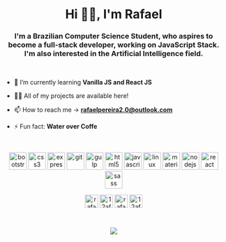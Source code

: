 <h1 align="center">Hi 👋🏾, I'm Rafael</h1>
<h3 align="center">I'm a Brazilian Computer Science Student, who aspires to become a full-stack developer, working on JavaScript Stack. I'm also interested in the Artificial Intelligence field.</h3>

<br>

- 🌱 I’m currently learning **Vanilla JS and React JS**

- 👨‍💻 All of my projects are available here!

- 📫 How to reach me -> **rafaelpereira2.0@outlook.com**

- ⚡ Fun fact: **Water over Coffe**

<br>

<p align="center"><img src="https://devicons.github.io/devicon/devicon.git/icons/bootstrap/bootstrap-plain.svg" alt="bootstrap" width="40" height="40"/> <img src="https://devicons.github.io/devicon/devicon.git/icons/css3/css3-original-wordmark.svg" alt="css3" width="40" height="40"/> <img src="https://devicons.github.io/devicon/devicon.git/icons/express/express-original-wordmark.svg" alt="express" width="40" height="40"/> <img src="https://www.vectorlogo.zone/logos/git-scm/git-scm-icon.svg" alt="git" width="40" height="40"/> <img src="https://devicons.github.io/devicon/devicon.git/icons/gulp/gulp-plain.svg" alt="gulp" width="40" height="40"/> <img src="https://devicons.github.io/devicon/devicon.git/icons/html5/html5-original-wordmark.svg" alt="html5" width="40" height="40"/> <img src="https://devicons.github.io/devicon/devicon.git/icons/javascript/javascript-original.svg" alt="javascript" width="40" height="40"/> <img src="https://devicons.github.io/devicon/devicon.git/icons/linux/linux-original.svg" alt="linux" width="40" height="40"/> <img src="https://raw.githubusercontent.com/prplx/svg-logos/5585531d45d294869c4eaab4d7cf2e9c167710a9/svg/materialize.svg" alt="materialize" width="40" height="40"/> <img src="https://devicons.github.io/devicon/devicon.git/icons/nodejs/nodejs-original-wordmark.svg" alt="nodejs" width="40" height="40"/> <img src="https://devicons.github.io/devicon/devicon.git/icons/react/react-original-wordmark.svg" alt="react" width="40" height="40"/> <img src="https://devicons.github.io/devicon/devicon.git/icons/sass/sass-original.svg" alt="sass" width="40" height="40"/></p>

<p align="center">
<a href="https://codepen.io/rafaelsp" target="_blank"><img align="center" src="https://cdn.jsdelivr.net/npm/simple-icons@3.0.1/icons/codepen.svg" alt="rafaelsp" height="30" width="30" /></a>
<a href="https://dev.to/rafaelsp" target="_blank"><img align="center" src="https://cdn.jsdelivr.net/npm/simple-icons@3.0.1/icons/dev-dot-to.svg" alt="12afaelpereira" height="30" width="30" /></a>
<a href="https://twitter.com/rafaelsp" target="_blank"><img align="center" src="https://cdn.jsdelivr.net/npm/simple-icons@3.0.1/icons/twitter.svg" alt="rafaelsp" height="30" width="30" /></a>
<a href="https://linkedin.com/in/rafaelpereiracs" target="_blank"><img align="center" src="https://cdn.jsdelivr.net/npm/simple-icons@3.0.1/icons/linkedin.svg" alt="12afaelpereira" height="30" width="30" /></a>
</p>

<br>

<p align="center">
  <!--[![Top Langs](https://github-readme-stats.vercel.app/api/top-langs/?username=12afaelPereira&layout=compact)](https://github.com/12afaelPereira/github-readme-stats)-->
  <a href="https://github.com/12afaelPereira/github-readme-stats">
  <img align="center" src="https://github-readme-stats.vercel.app/api/top-langs/?username=12afaelPereira&layout=compact" />
</a>
</p>
